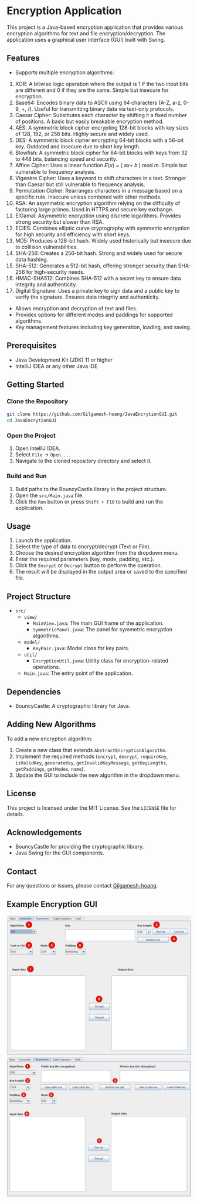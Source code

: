 # Encryption Application

This project is a Java-based encryption application that provides various encryption algorithms for text and file
encryption/decryption. The application uses a graphical user interface (GUI) built with Swing.

## Features

- Supports multiple encryption algorithms:

1. XOR: A bitwise logic operation where the output is 1 if the two input bits are different and 0 if they are the same.
   Simple but insecure for encryption.
2. Base64: Encodes binary data to ASCII using 64 characters (A-Z, a-z, 0-9, +, /). Useful for transmitting binary data
   via text-only protocols.
3. Caesar Cipher: Substitutes each character by shifting it a fixed number of positions. A basic but easily breakable
   encryption method.
4. AES: A symmetric block cipher encrypting 128-bit blocks with key sizes of 128, 192, or 256 bits. Highly secure and
   widely used.
5. DES: A symmetric block cipher encrypting 64-bit blocks with a 56-bit key. Outdated and insecure due to short key
   length.
6. Blowfish: A symmetric block cipher for 64-bit blocks with keys from 32 to 448 bits, balancing speed and security.
7. Affine Cipher: Uses a linear function 𝐸(𝑥) = ( 𝑎𝑥+ 𝑏 ) mod 𝑚. Simple but vulnerable to frequency analysis.
8. Vigenère Cipher: Uses a keyword to shift characters in a text. Stronger than Caesar but still vulnerable to
   frequency analysis.
9. Permutation Cipher: Rearranges characters in a message based on a specific rule. Insecure unless combined with
   other methods.
10. RSA: An asymmetric encryption algorithm relying on the difficulty of factoring large primes. Used in HTTPS and
    secure key exchange.
11. ElGamal: Asymmetric encryption using discrete logarithms. Provides strong security but slower than RSA.
12. ECIES: Combines elliptic curve cryptography with symmetric encryption for high security and efficiency with short
    keys.
13. MD5: Produces a 128-bit hash. Widely used historically but insecure due to collision vulnerabilities.
14. SHA-256: Creates a 256-bit hash. Strong and widely used for secure data hashing.
15. SHA-512: Generates a 512-bit hash, offering stronger security than SHA-256 for high-security needs.
16. HMAC-SHA512: Combines SHA-512 with a secret key to ensure data integrity and authenticity.
17. Digital Signature: Uses a private key to sign data and a public key to verify the signature. Ensures data integrity
    and authenticity.

- Allows encryption and decryption of text and files.
- Provides options for different modes and paddings for supported algorithms.
- Key management features including key generation, loading, and saving.

## Prerequisites

- Java Development Kit (JDK) 11 or higher
- IntelliJ IDEA or any other Java IDE

## Getting Started

### Clone the Repository

```sh
git clone https://github.com/Gilgamesh-hoang/JavaEncrytionGUI.git
cd JavaEncrytionGUI
```

### Open the Project

1. Open IntelliJ IDEA.
2. Select `File` -> `Open...`.
3. Navigate to the cloned repository directory and select it.

### Build and Run

1. Build paths to the BouncyCastle library in the project structure.
2. Open the `src/Main.java` file.
3. Click the `Run` button or press `Shift + F10` to build and run the application.

## Usage

1. Launch the application.
2. Select the type of data to encrypt/decrypt (Text or File).
3. Choose the desired encryption algorithm from the dropdown menu.
4. Enter the required parameters (key, mode, padding, etc.).
5. Click the `Encrypt` or `Decrypt` button to perform the operation.
6. The result will be displayed in the output area or saved to the specified file.

## Project Structure

- `src/`
    - `view/`
        - `MainView.java`: The main GUI frame of the application.
        - `SymmetricPanel.java`: The panel for symmetric encryption algorithms.
    - `model/`
        - `KeyPair.java`: Model class for key pairs.
    - `util/`
        - `EncryptionUtil.java`: Utility class for encryption-related operations.
    - `Main.java`: The entry point of the application.

## Dependencies

- BouncyCastle: A cryptographic library for Java.

## Adding New Algorithms

To add a new encryption algorithm:

1. Create a new class that extends `AbstractEncryptionAlgorithm`.
2. Implement the required
   methods (`encrypt`, `decrypt`, `requireKey`, `isValidKey`, `generateKey`, `getInvalidKeyMessage`, `getKeyLengths`, `getPaddings`, `getModes`, `name`).
3. Update the GUI to include the new algorithm in the dropdown menu.

## License

This project is licensed under the MIT License. See the `LICENSE` file for details.

## Acknowledgements

- BouncyCastle for providing the cryptographic library.
- Java Swing for the GUI components.

## Contact

For any questions or issues, please contact [Gilgamesh-hoang](https://github.com/Gilgamesh-hoang).

## Example Encryption GUI

![Symmetric Encryption](example/symmetric.png)
![Asymmetric Encryption](example/asymmetric.png)